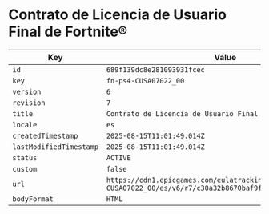 # Contrato de Licencia de Usuario Final de Fortnite®

| Key | Value |
| --- | ----- |
| `id` | `689f139dc8e281093931fcec` |
| `key` | `fn-ps4-CUSA07022_00` |
| `version` | `6` |
| `revision` | `7` |
| `title` | `Contrato de Licencia de Usuario Final de Fortnite®` |
| `locale` | `es` |
| `createdTimestamp` | `2025-08-15T11:01:49.014Z` |
| `lastModifiedTimestamp` | `2025-08-15T11:01:49.014Z` |
| `status` | `ACTIVE` |
| `custom` | `false` |
| `url` | `https://cdn1.epicgames.com/eulatracking-download/fn-ps4-CUSA07022_00/es/v6/r7/c30a32b8670baf9f41f4b753d828f79a.pdf` |
| `bodyFormat` | `HTML` |
